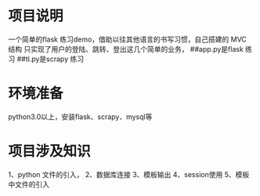 # 项目说明
一个简单的flask 练习demo，借助以往其他语言的书写习惯，自己搭建的 MVC 结构
只实现了用户的登陆、跳转、登出这几个简单的业务，
##app.py是flask 练习
##tl.py是scrapy 练习

# 环境准备
python3.0以上，安装flask、scrapy、mysql等

# 项目涉及知识
1、python 文件的引入，
2、数据库连接
3、模板输出
4、session使用
5、模板中文件的引入
